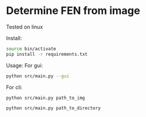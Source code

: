 # Determine FEN from image
Tested on linux

Install:
``` bash
source bin/activate
pip install -r requirements.txt
```

Usage:
For gui:
```bash
python src/main.py --gui
```

For cli:
```
python src/main.py path_to_img
```

```
python src/main.py path_to_directory
